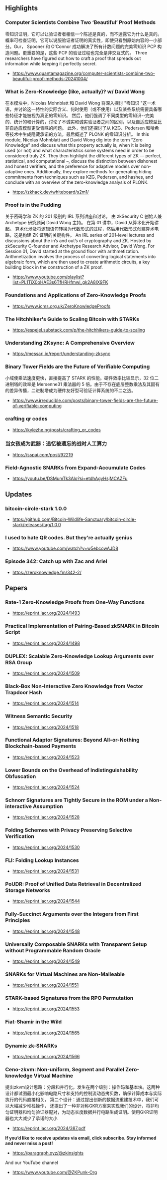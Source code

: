 ## Highlights
### Computer Scientists Combine Two ‘Beautiful’ Proof Methods
零知识证明，它可以让验证者者相信一个陈述是真的，而不透露它为什么是真的。概率可检查证明，它可以说服验证者证明的真实性，即使只看到原始内容的一小部分。Gur， Spooner 和 O'Connor 成功解决了所有计数问题的完美零知识 PCP 构造问题。更重要的是，这些 PCP 的验证过程也完全是非交互式的。
Three researchers have figured out how to craft a proof that spreads out information while keeping it perfectly secret.
- <https://www.quantamagazine.org/computer-scientists-combine-two-beautiful-proof-methods-20241004/>

### What is Zero-Knowledge (like, actually)? w/ David Wong
在本模块中，Nicolas Mohnblatt 和 David Wong 将深入探讨 "零知识 "这一术语，并讨论这一特性的实际含义、何时使用（或不使用）以及某些系统需要具备哪些特征才能被视为真正的零知识。 然后，他们强调了不同类型的零知识--完美的、统计的和计算的，讨论了不诚实和诚实验证者之间的区别，以及自适应模型比非自适应模型更受青睐的问题。 此外，他们还探讨了从 KZG、Pedersen 和哈希等技术中生成隐藏承诺的方法，最后概述了 PLONK 的零知识分析。
In this module, Nicolas Mohnblatt and David Wong dig into the term “Zero Knowledge” and discuss what this property actually is, when it is being used (or not) and what characteristics some systems need in order to be considered truly ZK. They then highlight the different types of ZK — perfect, statistical, and computational –, discuss the distinction between dishonest and honest verifiers, and the preference for adaptive models over non-adaptive ones. Additionally, they explore methods for generating hiding commitments from techniques such as KZG, Pedersen, and hashes, and conclude with an overview of the zero-knowledge analysis of PLONK.
- <https://zkhack.dev/whiteboard/s2m1/>
### Proof is in the Pudding
关于密码学和 ZK 的 201 级别的 IRL 系列讲座和讨论。 由 zkSecurity C 创始人兼 Archetype 研究顾问 David Wong 主持。 在第 01 讲中，David 从算术化开始讲起。 算术化涉及将逻辑语句转换为代数形式的过程，然后用代数形式创建算术电路，这是构建 ZK 证明的关键构件。
An IRL series of 201-level lectures and discussions about the in’s and out’s of cryptography and ZK. Hosted by zkSecurity C-founder and Archetype Research Advisor, David Wong.
For Session 01, David started at the ground floor with arithmetization. Arithmetization involves the process of converting logical statements into algebraic form, which are then used to create arithmetic circuits, a key building block in the construction of a ZK proof.
- <https://www.youtube.com/playlist?list=PL1TiX0oHAE3s6TfHRHfmwi_gk2A8IX9FK>
### Foundations and Applications of Zero-Knowledge Proofs
- <https://www.icms.org.uk/ZeroKnowledgeProofs>
### The Hitchhiker's Guide to Scaling Bitcoin with STARKs
- <https://espejel.substack.com/p/the-hitchhikers-guide-to-scaling>
### Understanding ZKsync: A Comprehensive Overview
- <https://messari.io/report/understanding-zksync>
### Binary Tower Fields are the Future of Verifiable Computing
小域使乘法速度更快，直接提高了 STARK 的性能。硬件效率比较显示，32 位二进制塔的效率是 Mersenne31 乘法器的 5 倍。由于不存在底层整数乘法及其固有的差异传播，二进制塔成为硬件友好型可验证计算系统的不二之选。
- <https://www.irreducible.com/posts/binary-tower-fields-are-the-future-of-verifiable-computing>
### crafting qr codes
- <https://kylezhe.ng/posts/crafting_qr_codes>
### 当女孩成为武器：追忆被遗忘的战时人工算力
- <https://sspai.com/post/92219>
### Field-Agnostic SNARKs from Expand-Accumulate Codes
- <https://youtu.be/DSMumTk3Alo?si=etdhAgyHsjMCAZFu>

## Updates
### bitcoin-circle-stark 1.0.0
- <https://github.com/Bitcoin-Wildlife-Sanctuary/bitcoin-circle-stark/releases/tag/1.0.0>
### I used to hate QR codes. But they're actually genius
- <https://www.youtube.com/watch?v=w5ebcowAJD8>
### Episode 342: Catch up with Zac and Ariel
- <https://zeroknowledge.fm/342-2/>

## Papers
### Rate-1 Zero-Knowledge Proofs from One-Way Functions
- <https://eprint.iacr.org/2024/1493>
### Practical Implementation of Pairing-Based zkSNARK in Bitcoin Script
- <https://eprint.iacr.org/2024/1498>
### DUPLEX: Scalable Zero-Knowledge Lookup Arguments over RSA Group
- <https://eprint.iacr.org/2024/1509>
### Black-Box Non-Interactive Zero Knowledge from Vector Trapdoor Hash
- <https://eprint.iacr.org/2024/1514>
### Witness Semantic Security
- <https://eprint.iacr.org/2024/1518>
### Functional Adaptor Signatures: Beyond All-or-Nothing Blockchain-based Payments
- <https://eprint.iacr.org/2024/1523>
### Lower Bounds on the Overhead of Indistinguishability Obfuscation
- <https://eprint.iacr.org/2024/1524>
### Schnorr Signatures are Tightly Secure in the ROM under a Non-interactive Assumption
- <https://eprint.iacr.org/2024/1528>
### Folding Schemes with Privacy Preserving Selective Verification
- <https://eprint.iacr.org/2024/1530>
### FLI: Folding Lookup Instances
- <https://eprint.iacr.org/2024/1531>
### PoUDR: Proof of Unified Data Retrieval in Decentralized Storage Networks
- <https://eprint.iacr.org/2024/1544>
### Fully-Succinct Arguments over the Integers from First Principles
- <https://eprint.iacr.org/2024/1548>
### Universally Composable SNARKs with Transparent Setup without Programmable Random Oracle
- <https://eprint.iacr.org/2024/1549>
### SNARKs for Virtual Machines are Non-Malleable
- <https://eprint.iacr.org/2024/1551>
### STARK-based Signatures from the RPO Permutation
- <https://eprint.iacr.org/2024/1553>
### Fiat-Shamir in the Wild
- <https://eprint.iacr.org/2024/1565>
### Dynamic zk-SNARKs
- <https://eprint.iacr.org/2024/1566>
### Ceno-zkvm: Non-uniform, Segment and Parallel Zero-knowledge Virtual Machine
提出zkvm设计思路：分段和并行化，发生在两个级别：操作码和基本块。这两种设计都试图最小化影响电路尺寸和支持的控制流动态拷贝数，确保计算成本与实际执行的代码直接相关， 第二个设计：通过提出创新的数据流重建技术中，我们可以大幅减少堆栈操作， 还提出了一种非对称GKR方案来实现我们的设计，将非均匀证明器和均匀验证器配对，为动态长度数据并行电路生成证明。使用GKR证明器也大大减少了承诺的大小
- <https://eprint.iacr.org/2024/387.pdf>


**If you’d like to receive updates via email, click subscribe. Stay informed and never miss a post!**

- <https://paragraph.xyz/@zkinsights>

And our YouTube channel
- <https://www.youtube.com/@ZKPunk-Org>
